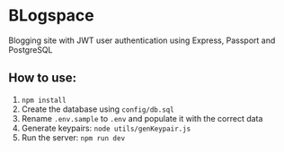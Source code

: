 # BLogspace
Blogging site with JWT user authentication using Express, Passport and PostgreSQL 

## How to use:
1. `npm install`
3. Create the database using `config/db.sql`
2. Rename `.env.sample` to `.env` and populate it with the correct data
4. Generate keypairs: `node utils/genKeypair.js`
5. Run the server: `npm run dev`

